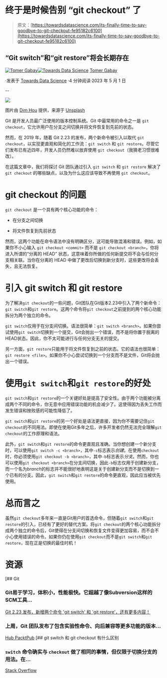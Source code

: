 # 终于是时候告别 “git checkout” 了

> 原文：[https://towardsdatascience.com/its-finally-time-to-say-goodbye-to-git-checkout-fe95182c6100](https://towardsdatascience.com/its-finally-time-to-say-goodbye-to-git-checkout-fe95182c6100)

## “Git switch”和“git restore”将会长期存在

[](https://medium.com/@tomergabay?source=post_page-----fe95182c6100--------------------------------)[![Tomer Gabay](../Images/1fb1d408bc89415918c1aa6733df44e1.png)](https://medium.com/@tomergabay?source=post_page-----fe95182c6100--------------------------------)[](https://towardsdatascience.com/?source=post_page-----fe95182c6100--------------------------------)[![Towards Data Science](../Images/a6ff2676ffcc0c7aad8aaf1d79379785.png)](https://towardsdatascience.com/?source=post_page-----fe95182c6100--------------------------------) [Tomer Gabay](https://medium.com/@tomergabay?source=post_page-----fe95182c6100--------------------------------)

·发表于 [Towards Data Science](https://towardsdatascience.com/?source=post_page-----fe95182c6100--------------------------------) ·4 分钟阅读·2023 年 5 月 1 日

--

![](../Images/fa4cef177784a13c0c524ea2c5fb5a36.png)

图片由 [Dim Hou](https://unsplash.com/@dimhou?utm_source=medium&utm_medium=referral) 提供，来源于 [Unsplash](https://unsplash.com/?utm_source=medium&utm_medium=referral)

Git 是开发人员最广泛使用的版本控制系统。Git 中最常用的命令之一是 `git checkout`，它允许用户在分支之间切换并将文件恢复到先前的状态。

然而，在 2019 年，随着 Git 2.23 的发布，两个新命令被引入以取代 `git checkout`，以实现更直观和简化的工作流：`git switch` 和 `git restore`。尽管它们发布已有近四年，开发人员仍然难以放弃使用 `git checkout`（我猜老习惯很难改）。

在这篇文章中，我们将探讨 Git 团队通过引入 `git switch` 和 `git restore` 解决了 `git checkout` 的哪些缺点，以及为什么这应该导致不再使用 `git checkout`。

# git checkout 的问题

`git checkout` 是一个具有两个核心功能的命令：

+   在分支之间切换

+   将文件恢复到先前状态

然而，这两个功能在命令语法中没有明确区分，这可能导致混淆和错误。例如，如果你不小心输入 `git checkout <commit>` 而不是 `git checkout <branch>`，你将进入所谓的“分离的 HEAD” 状态，这意味着你所做的任何新提交将不会与任何分支相关联。当你在分离的 HEAD 中做了更改后切换到新分支时，这些更改将会丢失，且无法恢复。

# 引入 git switch 和 git restore

为了解决`git checkout`的一些问题，Git团队在Git版本2.23中引入了两个新命令：`git switch`和`git restore`。这两个命令将`git checkout`之前提到的两个核心功能拆分为两个独立的命令。

`git switch`仅用于在分支间切换。语法很简单：`git switch <branch>`。如果你尝试使用`git switch`切换到一个提交，Git会抛出一个错误，而不是将你置于脱离的HEAD状态。因此，你不太可能进行与任何分支无关的提交。

另一方面，`git restore`只能用于将文件恢复到之前的状态。它的语法也很简单：`git restore <file>`。如果你不小心尝试切换到一个分支而不是文件，Git将会抛出一个错误。

# 使用`git switch`和`git restore`的好处

`git switch`和`git restore`的一个关键好处是提高了安全性。由于两个功能被分离成两个不同的命令，你无意中应用错误功能的机会减少了。这使得因为丢失工作而发生错误和挫败感的可能性降低了。

`git switch`和`git restore`的另一个好处是语法更直接，因为你不需要记住`git checkout`的不同用法。即使在使用Git多年之后，许多开发者仍然无法完全理解`git checkout`的工作原理和语法。

此外，`git switch`和`git restore`的命令更直观且准确。当你想创建一个新分支时，可以使用`git switch -c <branch>`，其中`-c`标志表示*创建*。在使用`checkout`时，你必须使用`git checkout -b <branch>`，其中`-b`标志表示*分支*。然而，你也可以使用`git checkout <branch>`在分支间切换，因此`-b`标志仅用于创建新分支，而一个名为*branch*的标志并不能很好地表明这是关于创建新分支而不是切换到一个已有的分支。因此，`git switch`和`git restore`的命令更直观，因此应当被优先使用。

# **总而言之**

虽然`git checkout`多年来一直是Git用户的首选命令，但随着`git switch`和`git restore`的引入，已经有了更好的替代方案。将`git checkout`的两个核心功能拆分成两个独立的命令后，Git使得在分支间切换和恢复文件变得更加容易，而不会不小心使用错误的命令。如果你仍在使用`git checkout`而不是`git switch`和`git restore`，现在正是切换的最佳时机！

# 资源

[](https://git-scm.com/?source=post_page-----fe95182c6100--------------------------------) [## Git

### Git易于学习，体积小，性能极快。它超越了像Subversion这样的SCM工具…

[Git 2.23 发布，新增两个命令 'git switch' 和 'git restore'，还有更多内容！](https://git-scm.com/?source=post_page-----fe95182c6100--------------------------------)

### 上周，Git 团队发布了包含实验性命令、向后兼容等更多功能的版本…

[Hub PacktPub](https://hub.packtpub.com/git-2-23-released-with-two-new-commands-git-switch-and-git-restore-a-new-tutorial-and-much-more/?source=post_page-----fe95182c6100--------------------------------) [](https://stackoverflow.com/questions/57265785/whats-the-difference-between-git-switch-and-git-checkout-branch?source=post_page-----fe95182c6100--------------------------------) [## git switch 和 git checkout 有什么区别

### `switch` 命令确实与 `checkout` 做了相同的事情，但仅限于切换分支的用法。在…

[Stack Overflow](https://stackoverflow.com/questions/57265785/whats-the-difference-between-git-switch-and-git-checkout-branch?source=post_page-----fe95182c6100--------------------------------)
